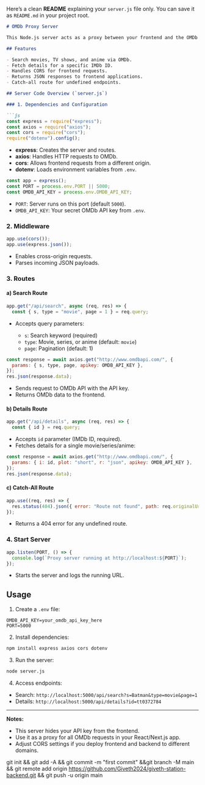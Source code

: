 Here’s a clean **README** explaining your `server.js` file only. You can save it as `README.md` in your project root.

````markdown
# OMDb Proxy Server

This Node.js server acts as a proxy between your frontend and the OMDb API, allowing you to keep your API key secret and avoid exposing it in the browser.

## Features

- Search movies, TV shows, and anime via OMDb.
- Fetch details for a specific IMDb ID.
- Handles CORS for frontend requests.
- Returns JSON responses to frontend applications.
- Catch-all route for undefined endpoints.

## Server Code Overview (`server.js`)

### 1. Dependencies and Configuration

```js
const express = require("express");
const axios = require("axios");
const cors = require("cors");
require("dotenv").config();
````

* **express**: Creates the server and routes.
* **axios**: Handles HTTP requests to OMDb.
* **cors**: Allows frontend requests from a different origin.
* **dotenv**: Loads environment variables from `.env`.

```js
const app = express();
const PORT = process.env.PORT || 5000;
const OMDB_API_KEY = process.env.OMDB_API_KEY;
```

* `PORT`: Server runs on this port (default `5000`).
* `OMDB_API_KEY`: Your secret OMDb API key from `.env`.

### 2. Middleware

```js
app.use(cors());
app.use(express.json());
```

* Enables cross-origin requests.
* Parses incoming JSON payloads.

### 3. Routes

#### a) Search Route

```js
app.get("/api/search", async (req, res) => {
  const { s, type = "movie", page = 1 } = req.query;
```

* Accepts query parameters:

  * `s`: Search keyword (required)
  * `type`: Movie, series, or anime (default: `movie`)
  * `page`: Pagination (default: 1)

```js
const response = await axios.get("http://www.omdbapi.com/", {
  params: { s, type, page, apikey: OMDB_API_KEY },
});
res.json(response.data);
```

* Sends request to OMDb API with the API key.
* Returns OMDb data to the frontend.

#### b) Details Route

```js
app.get("/api/details", async (req, res) => {
  const { id } = req.query;
```

* Accepts `id` parameter (IMDb ID, required).
* Fetches details for a single movie/series/anime:

```js
const response = await axios.get("http://www.omdbapi.com/", {
  params: { i: id, plot: "short", r: "json", apikey: OMDB_API_KEY },
});
res.json(response.data);
```

#### c) Catch-All Route

```js
app.use((req, res) => {
  res.status(404).json({ error: "Route not found", path: req.originalUrl });
});
```

* Returns a 404 error for any undefined route.

### 4. Start Server

```js
app.listen(PORT, () => {
  console.log(`Proxy server running at http://localhost:${PORT}`);
});
```

* Starts the server and logs the running URL.

## Usage

1. Create a `.env` file:

```
OMDB_API_KEY=your_omdb_api_key_here
PORT=5000
```

2. Install dependencies:

```bash
npm install express axios cors dotenv
```

3. Run the server:

```bash
node server.js
```

4. Access endpoints:

* Search: `http://localhost:5000/api/search?s=Batman&type=movie&page=1`
* Details: `http://localhost:5000/api/details?id=tt0372784`

---

**Notes:**

* This server hides your API key from the frontend.
* Use it as a proxy for all OMDb requests in your React/Next.js app.
* Adjust CORS settings if you deploy frontend and backend to different domains.


git init && git add -A && git commit -m "first commit" &&git branch -M main && git remote add origin https://github.com/Giveth2024/giveth-station-backend.git && git push -u origin main
